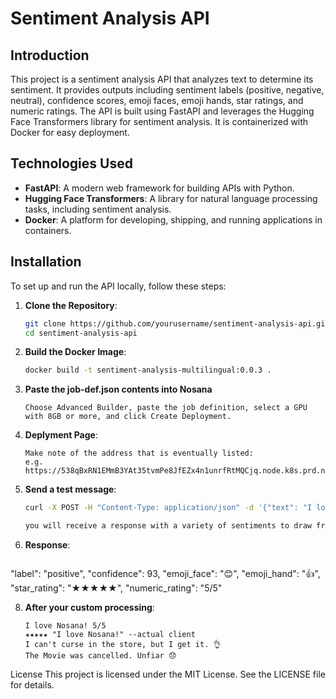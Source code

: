 # Sentiment Analysis API

## Introduction
This project is a sentiment analysis API that analyzes text to determine its sentiment. It provides outputs including sentiment labels (positive, negative, neutral), confidence scores, emoji faces, emoji hands, star ratings, and numeric ratings. The API is built using FastAPI and leverages the Hugging Face Transformers library for sentiment analysis. It is containerized with Docker for easy deployment.

## Technologies Used
- **FastAPI**: A modern web framework for building APIs with Python.
- **Hugging Face Transformers**: A library for natural language processing tasks, including sentiment analysis.
- **Docker**: A platform for developing, shipping, and running applications in containers.

## Installation
To set up and run the API locally, follow these steps:

1. **Clone the Repository**:
   ```bash
   git clone https://github.com/yourusername/sentiment-analysis-api.git
   cd sentiment-analysis-api
2. **Build the Docker Image**:
   ```bash
   docker build -t sentiment-analysis-multilingual:0.0.3 .
3. **Paste the job-def.json contents into Nosana**
   ```https://dashboard.nosana.com/deploy/
   Choose Advanced Builder, paste the job definition, select a GPU with 8GB or more, and click Create Deployment.
4. **Deplyment Page**:
   ```Logs Tab
   Make note of the address that is eventually listed:
   e.g. https://538qBxRN1EMmB3YAt35tvmPe8JfEZx4n1unrfRtMQCjq.node.k8s.prd.nos.ci
5. **Send a test message**:
   ```bash
   curl -X POST -H "Content-Type: application/json" -d '{"text": "I love Nosana!"}' http://localhost:8000/analyze

   you will receive a response with a variety of sentiments to draw from with a confidence score between 0-100 which shows the confidence level of how AI interpreted the text.
6. **Response**:
   ```bash:
  "label": "positive",
  "confidence": 93,
  "emoji_face": "😊",
  "emoji_hand": "👍",
  "star_rating": "★★★★★",
  "numeric_rating": "5/5"

8. **After your custom processing**:
   ```Processed response samples
   I love Nosana! 5/5
   ★★★★★ "I love Nosana!" --actual client
   I can't curse in the store, but I get it. 👌
   The Movie was cancelled. Unfiar 😞

License
This project is licensed under the MIT License. See the LICENSE file for details.
```

